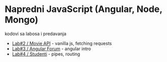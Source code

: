 # Napredni JavaScript (Angular, Node, Mongo)
kodovi sa labosa i predavanja

- [Lab#2 / Movie API](https://full-women.surge.sh/) - vanilla js, fetching requests
- [Lab#3 / Angular Forum](https://angular-forum.vercel.app/) - angular intro
- [Lab#4 / Studenti](https://ang-lab4-studenti.vercel.app/) - pipes, routing
